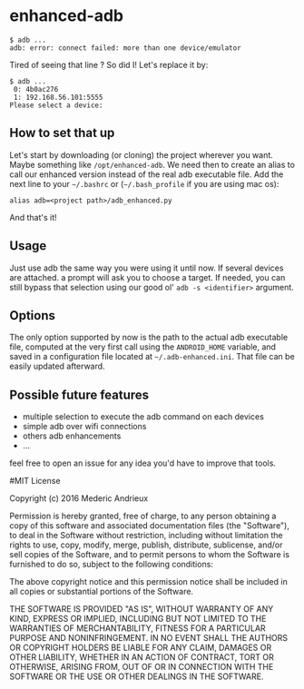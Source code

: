 # enhanced-adb

```
$ adb ...
adb: error: connect failed: more than one device/emulator
```

Tired of seeing that line ? So did I! Let's replace it by:

```
$ adb ...
 0: 4b0ac276
 1: 192.168.56.101:5555
Please select a device:
```

## How to set that up

Let's start by downloading (or cloning) the project wherever you want. Maybe something like `/opt/enhanced-adb`. 
We need then to create an alias to call our enhanced version instead of the real adb executable file. Add the next line to your `~/.bashrc` or (`~/.bash_profile` if you are using mac os):

```
alias adb=<project path>/adb_enhanced.py
```

And that's it!

## Usage

Just use adb the same way you were using it until now. If several devices are attached. a prompt will ask you to choose a target. If needed, you can still bypass that selection using our good ol' `adb -s <identifier>` argument.

## Options

The only option supported by now is the path to the actual adb executable file, computed at the very first call using the `ANDROID_HOME` variable, and saved in a configuration file located at `~/.adb-enhanced.ini`. That file can be easily updated afterward.

## Possible future features

- multiple selection to execute the adb command on each devices
- simple adb over wifi connections
- others adb enhancements
- ...

feel free to open an issue for any idea you'd have to improve that tools.

#MIT License

Copyright (c) 2016 Mederic Andrieux

Permission is hereby granted, free of charge, to any person obtaining a copy
of this software and associated documentation files (the "Software"), to deal
in the Software without restriction, including without limitation the rights
to use, copy, modify, merge, publish, distribute, sublicense, and/or sell
copies of the Software, and to permit persons to whom the Software is
furnished to do so, subject to the following conditions:

The above copyright notice and this permission notice shall be included in all
copies or substantial portions of the Software.

THE SOFTWARE IS PROVIDED "AS IS", WITHOUT WARRANTY OF ANY KIND, EXPRESS OR
IMPLIED, INCLUDING BUT NOT LIMITED TO THE WARRANTIES OF MERCHANTABILITY,
FITNESS FOR A PARTICULAR PURPOSE AND NONINFRINGEMENT. IN NO EVENT SHALL THE
AUTHORS OR COPYRIGHT HOLDERS BE LIABLE FOR ANY CLAIM, DAMAGES OR OTHER
LIABILITY, WHETHER IN AN ACTION OF CONTRACT, TORT OR OTHERWISE, ARISING FROM,
OUT OF OR IN CONNECTION WITH THE SOFTWARE OR THE USE OR OTHER DEALINGS IN THE
SOFTWARE.
